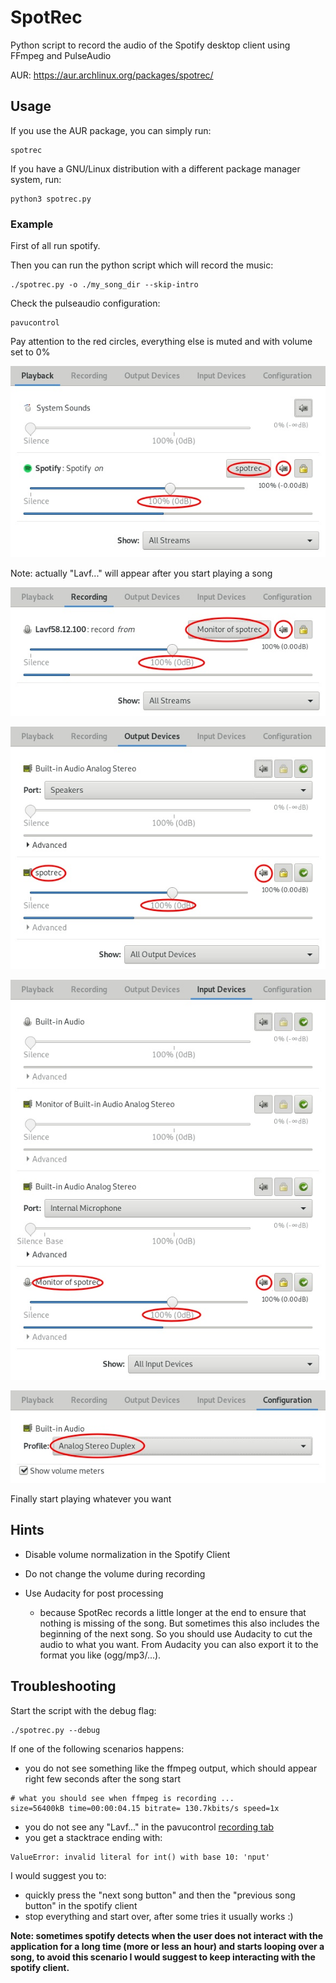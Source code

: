 # SpotRec

Python script to record the audio of the Spotify desktop client using FFmpeg
and PulseAudio

AUR: https://aur.archlinux.org/packages/spotrec/



## Usage

If you use the AUR package,
you can simply run:

```
spotrec
```

If you have a GNU/Linux distribution with a different package manager system,
run:

```
python3 spotrec.py
```



### Example

First of all run spotify.

Then you can run the python script which will record the music:

```
./spotrec.py -o ./my_song_dir --skip-intro
```

Check the  pulseaudio configuration:

```
pavucontrol
```

Pay attention to the red circles, everything else is muted and with volume set
to 0%

![playback tab](https://github.com/Bleuzen/SpotRec/raw/master/img/pavucontrol_playback_tab.jpeg)

Note: actually "Lavf..." will appear after you start playing a song

![recording tab](https://github.com/Bleuzen/SpotRec/raw/master/img/pavucontrol_recording_tab.jpeg)

![output devices tab](https://github.com/Bleuzen/SpotRec/raw/master/img/pavucontrol_output_devices_tab.jpeg)

![input devices tab](https://github.com/Bleuzen/SpotRec/raw/master/img/pavucontrol_input_devices_tab.jpeg)

![configuration tab](https://github.com/Bleuzen/SpotRec/raw/master/img/pavucontrol_configuration_tab.jpeg)

Finally start playing whatever you want


## Hints

- Disable volume normalization in the Spotify Client

- Do not change the volume during recording

- Use Audacity for post processing

  * because SpotRec records a little longer at the end to ensure that nothing is missing of the song. But sometimes this also includes the beginning of the next song. So you should use Audacity to cut the audio to what you want. From Audacity you can also export it to the format you like (ogg/mp3/...).


## Troubleshooting

Start the script with the debug flag:

```
./spotrec.py --debug
```

If one of the following scenarios happens:

* you do not see something like the ffmpeg output, which should appear right
  few seconds after the song start

```
# what you should see when ffmpeg is recording ...
size=56400kB time=00:00:04.15 bitrate= 130.7kbits/s speed=1x
```

* you do not see any "Lavf..." in the pavucontrol
  [recording tab](https://github.com/Bleuzen/SpotRec/raw/master/img/pavucontrol_recording_tab.jpeg)
* you get a stacktrace ending with:

```
ValueError: invalid literal for int() with base 10: 'nput'
```

I would suggest you to:

* quickly press the "next song button" and then the "previous song button" in
  the spotify client
* stop everything and start over, after some tries it usually works :)


**Note: sometimes spotify detects when the user does not interact with the
application for a long time (more or less an hour) and starts looping over a
song, to avoid this scenario I would suggest to keep interacting with the
spotify client.**

